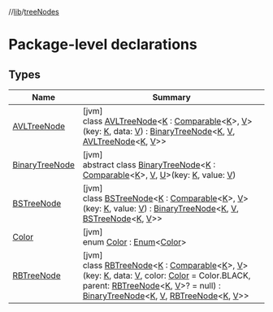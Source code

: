 //[lib](../../Documentation)/[treeNodes](index.md)

# Package-level declarations

## Types

| Name | Summary |
|---|---|
| [AVLTreeNode](-a-v-l-tree-node/index.md) | [jvm]<br>class [AVLTreeNode](-a-v-l-tree-node/index.md)&lt;[K](-a-v-l-tree-node/index.md) : [Comparable](https://kotlinlang.org/api/latest/jvm/stdlib/kotlin/-comparable/index.html)&lt;[K](-a-v-l-tree-node/index.md)&gt;, [V](-a-v-l-tree-node/index.md)&gt;(key: [K](-a-v-l-tree-node/index.md), data: [V](-a-v-l-tree-node/index.md)) : [BinaryTreeNode](-binary-tree-node/index.md)&lt;[K](-a-v-l-tree-node/index.md), [V](-a-v-l-tree-node/index.md), [AVLTreeNode](-a-v-l-tree-node/index.md)&lt;[K](-a-v-l-tree-node/index.md), [V](-a-v-l-tree-node/index.md)&gt;&gt; |
| [BinaryTreeNode](-binary-tree-node/index.md) | [jvm]<br>abstract class [BinaryTreeNode](-binary-tree-node/index.md)&lt;[K](-binary-tree-node/index.md) : [Comparable](https://kotlinlang.org/api/latest/jvm/stdlib/kotlin/-comparable/index.html)&lt;[K](-binary-tree-node/index.md)&gt;, [V](-binary-tree-node/index.md), [U](-binary-tree-node/index.md)&gt;(key: [K](-binary-tree-node/index.md), value: [V](-binary-tree-node/index.md)) |
| [BSTreeNode](-b-s-tree-node/index.md) | [jvm]<br>class [BSTreeNode](-b-s-tree-node/index.md)&lt;[K](-b-s-tree-node/index.md) : [Comparable](https://kotlinlang.org/api/latest/jvm/stdlib/kotlin/-comparable/index.html)&lt;[K](-b-s-tree-node/index.md)&gt;, [V](-b-s-tree-node/index.md)&gt;(key: [K](-b-s-tree-node/index.md), value: [V](-b-s-tree-node/index.md)) : [BinaryTreeNode](-binary-tree-node/index.md)&lt;[K](-b-s-tree-node/index.md), [V](-b-s-tree-node/index.md), [BSTreeNode](-b-s-tree-node/index.md)&lt;[K](-b-s-tree-node/index.md), [V](-b-s-tree-node/index.md)&gt;&gt; |
| [Color](-color/index.md) | [jvm]<br>enum [Color](-color/index.md) : [Enum](https://kotlinlang.org/api/latest/jvm/stdlib/kotlin/-enum/index.html)&lt;[Color](-color/index.md)&gt; |
| [RBTreeNode](-r-b-tree-node/index.md) | [jvm]<br>class [RBTreeNode](-r-b-tree-node/index.md)&lt;[K](-r-b-tree-node/index.md) : [Comparable](https://kotlinlang.org/api/latest/jvm/stdlib/kotlin/-comparable/index.html)&lt;[K](-r-b-tree-node/index.md)&gt;, [V](-r-b-tree-node/index.md)&gt;(key: [K](-r-b-tree-node/index.md), data: [V](-r-b-tree-node/index.md), color: [Color](-color/index.md) = Color.BLACK, parent: [RBTreeNode](-r-b-tree-node/index.md)&lt;[K](-r-b-tree-node/index.md), [V](-r-b-tree-node/index.md)&gt;? = null) : [BinaryTreeNode](-binary-tree-node/index.md)&lt;[K](-r-b-tree-node/index.md), [V](-r-b-tree-node/index.md), [RBTreeNode](-r-b-tree-node/index.md)&lt;[K](-r-b-tree-node/index.md), [V](-r-b-tree-node/index.md)&gt;&gt; |
